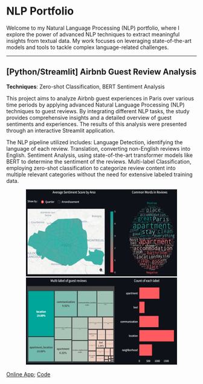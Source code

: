 # NLP Portfolio

Welcome to my Natural Language Processing (NLP) portfolio, where I explore the power of advanced NLP techniques to extract meaningful insights from textual data. My work focuses on leveraging state-of-the-art models and tools to tackle complex language-related challenges. 

----------
## [Python/Streamlit] Airbnb Guest Review Analysis

**Techniques**: Zero-shot Classification, BERT Sentiment Analysis

This project aims to analyze Airbnb guest experiences in Paris over various time periods by applying advanced Natural Language Processing (NLP) techniques to guest reviews. By integrating different NLP tasks, the study provides comprehensive insights and a detailed overview of guest sentiments and experiences. The results of this analysis were presented through an interactive Streamlit application.

The NLP pipeline utilized includes:
Language Detection, identifying the language of each review.
Translation, converting non-English reviews into English.
Sentiment Analysis, using state-of-the-art transformer models like BERT to determine the sentiment of the reviews.
Multi-label Classification, employing zero-shot classification to categorize review content into multiple relevant categories without the need for extensive labeled training data.
<br/>

<p align="center">
  <img src="https://github.com/haejiyun/airbnb-reviews/blob/main/streamlit.png" width="400" height="230">
  <img src="https://github.com/haejiyun/airbnb-reviews/blob/main/streamlit-2.png" width="400" height="230">
<p/>

<a href="https://airbnb-guest-reviews.streamlit.app">Online App</a>; <a href="https://github.com/haejiyun/airbnb-reviews/blob/main/projet_marketing.py">Code</a><br/>
<br/>
